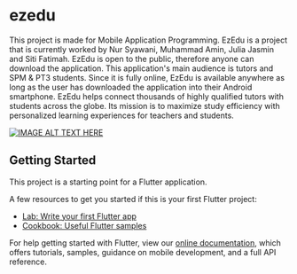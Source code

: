 # ezedu

This project is made for Mobile Application Programming. EzEdu is a project that is currently worked by Nur Syawani, Muhammad Amin, Julia
Jasmin and Siti Fatimah. EzEdu is open to the public, therefore anyone can download the
application. This application's main audience is tutors and SPM & PT3 students. Since it is fully
online, EzEdu is available anywhere as long as the user has downloaded the application into their
Android smartphone. EzEdu helps connect thousands of highly qualified tutors with students
across the globe. Its mission is to maximize study efficiency with personalized learning
experiences for teachers and students.

[![IMAGE ALT TEXT HERE](https://th.bing.com/th/id/R.edea5af1b198675b7891f86753202d46?rik=a4FCFz0FNoKVFw&riu=http%3a%2f%2f1000logos.net%2fwp-content%2fuploads%2f2017%2f05%2fyoutube-symbol.jpg&ehk=spn2cCoRnv6FvxVznMwMihkHkgPfVE9izKqDGxuqYsM%3d&risl=&pid=ImgRaw&r=0)](https://www.youtube.com/watch?v=WVks3sauZMk)


## Getting Started

This project is a starting point for a Flutter application.

A few resources to get you started if this is your first Flutter project:

- [Lab: Write your first Flutter app](https://flutter.dev/docs/get-started/codelab)
- [Cookbook: Useful Flutter samples](https://flutter.dev/docs/cookbook)

For help getting started with Flutter, view our
[online documentation](https://flutter.dev/docs), which offers tutorials,
samples, guidance on mobile development, and a full API reference.
